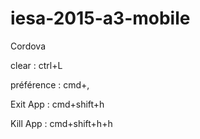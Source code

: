 # iesa-2015-a3-mobile
Cordova

clear : ctrl+L

préférence : cmd+,

Exit App : cmd+shift+h

Kill App : cmd+shift+h+h

